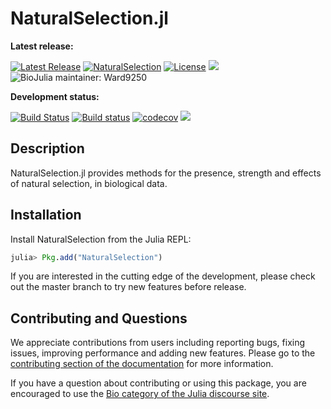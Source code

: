 # NaturalSelection.jl

**Latest release:**

[![Latest Release](https://img.shields.io/github/release/BioJulia/NaturalSelection.jl.svg)](https://github.com/BioJulia/NaturalSelection.jl/releases/latest)
[![NaturalSelection](http://pkg.julialang.org/badges/NaturalSelection_0.6.svg)](http://pkg.julialang.org/?pkg=NaturalSelection)
[![License](https://img.shields.io/badge/license-MIT-green.svg)](https://github.com/BioJulia/NaturalSelection.jl/blob/master/LICENSE)
[![](https://img.shields.io/badge/docs-stable-blue.svg)](https://biojulia.github.io/NaturalSelection.jl/stable)
![BioJulia maintainer: Ward9250](https://img.shields.io/badge/BioJulia%20Maintainer-Ward9250-orange.svg)

**Development status:**

[![Build Status](https://travis-ci.org/BioJulia/NaturalSelection.jl.svg?branch=master)](https://travis-ci.org/BioJulia/NaturalSelection.jl)
[![Build status](https://ci.appveyor.com/api/projects/status/m4o4t50l3ih35jrt/branch/master?svg=true)](https://ci.appveyor.com/project/Ward9250/NaturalSelection-jl/branch/master)
[![codecov](https://codecov.io/gh/BioJulia/NaturalSelection.jl/branch/master/graph/badge.svg)](https://codecov.io/gh/BioJulia/NaturalSelection.jl)
[![](https://img.shields.io/badge/docs-latest-blue.svg)](https://biojulia.github.io/NaturalSelection.jl/latest)


## Description

NaturalSelection.jl provides methods for the presence, strength and effects of
natural selection, in biological data. 


## Installation

Install NaturalSelection from the Julia REPL:

```julia
julia> Pkg.add("NaturalSelection")
```

If you are interested in the cutting edge of the development, please check out
the master branch to try new features before release.

## Contributing and Questions

We appreciate contributions from users including reporting bugs, fixing issues,
improving performance and adding new features.
Please go to the [contributing section of the documentation](biojulia.github.io/NaturalSelection.jl/stable/contributing)
for more information.

If you have a question about
contributing or using this package, you are encouraged to use the
[Bio category of the Julia discourse
site](https://discourse.julialang.org/c/domain/bio).
